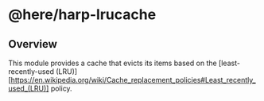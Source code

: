 # @here/harp-lrucache

## Overview

This module provides a cache that evicts its items based on the
[least-recently-used (LRU)][https://en.wikipedia.org/wiki/Cache_replacement_policies#Least_recently_used_(LRU)] policy.
